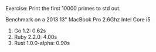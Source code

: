 Exercise: Print the first 10000 primes to std out.

Benchmark on a 2013 13" MacBook Pro 2.6Ghz Intel Core i5

1. Go 1.2: 0.62s
1. Ruby 2.2.0: 4.00s
1. Rust 1.0.0-alpha: 0.90s

